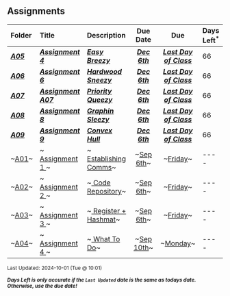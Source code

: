 ## Assignments

| Folder | Title | Description | Due Date | Due | Days Left<sup>*</sup> |
|:------|:------|:------|:-----:|:-----:|-----|
| ***<a href="https://github.com/rugbyprof/4883-Programming_Techniques/tree/master/Assignments/A05">A05</a>*** | ***<a href="https://github.com/rugbyprof/4883-Programming_Techniques/tree/master/Assignments/A05"> Assignment 4 </a>*** | ***<a href="https://github.com/rugbyprof/4883-Programming_Techniques/tree/master/Assignments/A05"> Easy Breezy</a>*** | ***<a href="https://github.com/rugbyprof/4883-Programming_Techniques/tree/master/Assignments/A05">Dec 6th</a>*** | ***<a href="https://github.com/rugbyprof/4883-Programming_Techniques/tree/master/Assignments/A05">Last Day of Class</a>*** | 66 |
| ***<a href="https://github.com/rugbyprof/4883-Programming_Techniques/tree/master/Assignments/A06">A06</a>*** | ***<a href="https://github.com/rugbyprof/4883-Programming_Techniques/tree/master/Assignments/A06"> Assignment 6 </a>*** | ***<a href="https://github.com/rugbyprof/4883-Programming_Techniques/tree/master/Assignments/A06"> Hardwood Sneezy</a>*** | ***<a href="https://github.com/rugbyprof/4883-Programming_Techniques/tree/master/Assignments/A06">Dec 6th</a>*** | ***<a href="https://github.com/rugbyprof/4883-Programming_Techniques/tree/master/Assignments/A06">Last Day of Class</a>*** | 66 |
| ***<a href="https://github.com/rugbyprof/4883-Programming_Techniques/tree/master/Assignments/A07">A07</a>*** | ***<a href="https://github.com/rugbyprof/4883-Programming_Techniques/tree/master/Assignments/A07"> Assignment A07 </a>*** | ***<a href="https://github.com/rugbyprof/4883-Programming_Techniques/tree/master/Assignments/A07"> Priority Queezy</a>*** | ***<a href="https://github.com/rugbyprof/4883-Programming_Techniques/tree/master/Assignments/A07">Dec 6th</a>*** | ***<a href="https://github.com/rugbyprof/4883-Programming_Techniques/tree/master/Assignments/A07">Last Day of Class</a>*** | 66 |
| ***<a href="https://github.com/rugbyprof/4883-Programming_Techniques/tree/master/Assignments/A08">A08</a>*** | ***<a href="https://github.com/rugbyprof/4883-Programming_Techniques/tree/master/Assignments/A08"> Assignment 8 </a>*** | ***<a href="https://github.com/rugbyprof/4883-Programming_Techniques/tree/master/Assignments/A08"> Graphin Sleezy</a>*** | ***<a href="https://github.com/rugbyprof/4883-Programming_Techniques/tree/master/Assignments/A08">Dec 6th</a>*** | ***<a href="https://github.com/rugbyprof/4883-Programming_Techniques/tree/master/Assignments/A08">Last Day of Class</a>*** | 66 |
| ***<a href="https://github.com/rugbyprof/4883-Programming_Techniques/tree/master/Assignments/A09">A09</a>*** | ***<a href="https://github.com/rugbyprof/4883-Programming_Techniques/tree/master/Assignments/A09"> Assignment 9 </a>*** | ***<a href="https://github.com/rugbyprof/4883-Programming_Techniques/tree/master/Assignments/A09"> Convex Hull</a>*** | ***<a href="https://github.com/rugbyprof/4883-Programming_Techniques/tree/master/Assignments/A09">Dec 6th</a>*** | ***<a href="https://github.com/rugbyprof/4883-Programming_Techniques/tree/master/Assignments/A09">Last Day of Class</a>*** | 66 |
| ~<a href="https://github.com/rugbyprof/4883-Programming_Techniques/tree/master/Assignments/A01">A01</a>~ | ~<a href="https://github.com/rugbyprof/4883-Programming_Techniques/tree/master/Assignments/A01"> Assignment 1 </a>~ | ~<a href="https://github.com/rugbyprof/4883-Programming_Techniques/tree/master/Assignments/A01"> Establishing Comms</a>~ | ~<a href="https://github.com/rugbyprof/4883-Programming_Techniques/tree/master/Assignments/A01">Sep 6th</a>~ | ~<a href="https://github.com/rugbyprof/4883-Programming_Techniques/tree/master/Assignments/A01">Friday</a>~ | ---- |
| ~<a href="https://github.com/rugbyprof/4883-Programming_Techniques/tree/master/Assignments/A02">A02</a>~ | ~<a href="https://github.com/rugbyprof/4883-Programming_Techniques/tree/master/Assignments/A02"> Assignment 2 </a>~ | ~<a href="https://github.com/rugbyprof/4883-Programming_Techniques/tree/master/Assignments/A02"> Code Repository</a>~ | ~<a href="https://github.com/rugbyprof/4883-Programming_Techniques/tree/master/Assignments/A02">Sep 6th</a>~ | ~<a href="https://github.com/rugbyprof/4883-Programming_Techniques/tree/master/Assignments/A02">Friday</a>~ | ---- |
| ~<a href="https://github.com/rugbyprof/4883-Programming_Techniques/tree/master/Assignments/A03">A03</a>~ | ~<a href="https://github.com/rugbyprof/4883-Programming_Techniques/tree/master/Assignments/A03"> Assignment 3 </a>~ | ~<a href="https://github.com/rugbyprof/4883-Programming_Techniques/tree/master/Assignments/A03"> Register + Hashmat</a>~ | ~<a href="https://github.com/rugbyprof/4883-Programming_Techniques/tree/master/Assignments/A03">Sep 6th</a>~ | ~<a href="https://github.com/rugbyprof/4883-Programming_Techniques/tree/master/Assignments/A03">Friday</a>~ | ---- |
| ~<a href="https://github.com/rugbyprof/4883-Programming_Techniques/tree/master/Assignments/A04">A04</a>~ | ~<a href="https://github.com/rugbyprof/4883-Programming_Techniques/tree/master/Assignments/A04"> Assignment 4 </a>~ | ~<a href="https://github.com/rugbyprof/4883-Programming_Techniques/tree/master/Assignments/A04"> What To Do</a>~ | ~<a href="https://github.com/rugbyprof/4883-Programming_Techniques/tree/master/Assignments/A04">Sep 10th</a>~ | ~<a href="https://github.com/rugbyprof/4883-Programming_Techniques/tree/master/Assignments/A04">Monday</a>~ | ---- |

<sup>Last Updated: 2024-10-01 (Tue @ 10:01)</sup> 

<sup>***Days Left is only accurate if the `Last Updated` date is the same as todays date. Otherwise, use the due date!***</sup> 